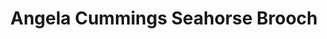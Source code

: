 ---
title: Angela Cummings Seahorse Brooch
description: |
  An exquisitely rendered, sculpted seahorse sits gracefully above a single Baroque Pearl pendant in this whimsical, yet supremely elegant brooch.
specs: |
  24.6 x 19.9 x 19.6mm Baroque South Sea Cultured Pearl with 1.89 carats of White Diamonds, set in Platinum and 18K Yellow Gold.
images:
  - angela-cummings-for-assael-seahorse-brooch.png
category: Angela Cummings
tags:
  - brooches
---